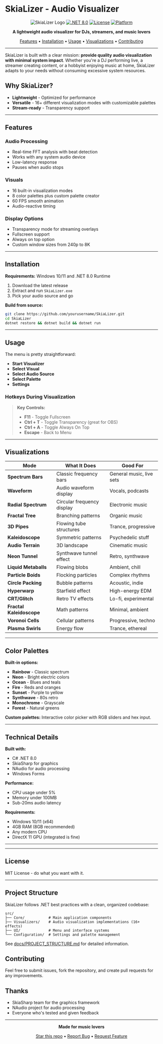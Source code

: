 # SkiaLizer - Audio Visualizer

<div align="center">

![SkiaLizer Logo](https://img.shields.io/badge/SkiaLizer-Audio%20Visualizer-brightgreen?style=for-the-badge)
[![.NET 8.0](https://img.shields.io/badge/.NET-8.0-purple?style=for-the-badge)](https://dotnet.microsoft.com/)
[![License](https://img.shields.io/badge/License-MIT-blue?style=for-the-badge)](LICENSE)
[![Platform](https://img.shields.io/badge/Platform-Windows-lightgrey?style=for-the-badge)](https://www.microsoft.com/windows)

**A lightweight audio visualizer for DJs, streamers, and music lovers**

[Features](#features) • [Installation](#installation) • [Usage](#usage) • [Visualizations](#visualizations) • [Contributing](#contributing)

</div>

---

SkiaLizer is built with a clear mission: **provide quality audio visualization with minimal system impact**. Whether you're a DJ performing live, a streamer creating content, or a hobbyist enjoying music at home, SkiaLizer adapts to your needs without consuming excessive system resources.

## Why SkiaLizer?

- **Lightweight** - Optimized for performance
- **Versatile** - 16+ different visualization modes with customizable palettes
- **Stream-ready** - Transparency support

---

## Features

### Audio Processing
- Real-time FFT analysis with beat detection
- Works with any system audio device
- Low-latency response
- Pauses when audio stops

### Visuals
- 16 built-in visualization modes
- 8 color palettes plus custom palette creator
- 60 FPS smooth animation
- Audio-reactive timing

### Display Options
- Transparency mode for streaming overlays
- Fullscreen support
- Always on top option
- Custom window sizes from 240p to 8K

---

## Installation

**Requirements:** Windows 10/11 and .NET 8.0 Runtime

1. Download the latest release
2. Extract and run `SkiaLizer.exe`
3. Pick your audio source and go

**Build from source:**
```bash
git clone https://github.com/yourusername/SkiaLizer.git
cd SkiaLizer
dotnet restore && dotnet build && dotnet run
```

---

## Usage

The menu is pretty straightforward:
- **Start Visualizer**
- **Select Visual**
- **Select Audio Source**
- **Select Palette**
- **Settings**

### Hotkeys During Visualization

> **Key Controls:**
> - **F11** - Toggle Fullscreen
> - **Ctrl + T** - Toggle Transparency (great for OBS)
> - **Ctrl + A** - Toggle Always On Top
> - **Escape** - Back to Menu

---

## Visualizations

| Mode | What It Does | Good For |
|------|-------------|----------|
| **Spectrum Bars** | Classic frequency bars | General music, live sets |
| **Waveform** | Audio waveform display | Vocals, podcasts |
| **Radial Spectrum** | Circular frequency display | Electronic music |
| **Fractal Tree** | Branching patterns | Organic music |
| **3D Pipes** | Flowing tube structures | Trance, progressive |
| **Kaleidoscope** | Symmetric patterns | Psychedelic stuff |
| **Audio Terrain** | 3D landscape | Cinematic music |
| **Neon Tunnel** | Synthwave tunnel effect | Retro, synthwave |
| **Liquid Metaballs** | Flowing blobs | Ambient, chill |
| **Particle Boids** | Flocking particles | Complex rhythms |
| **Circle Packing** | Bubble patterns | Acoustic, indie |
| **Hyperwarp** | Starfield effect | High-energy EDM |
| **CRT/Glitch** | Retro TV effects | Lo-fi, experimental |
| **Fractal Kaleidoscope** | Math patterns | Minimal, ambient |
| **Voronoi Cells** | Cellular patterns | Progressive, techno |
| **Plasma Swirls** | Energy flow | Trance, ethereal |

---

## Color Palettes

**Built-in options:**
- **Rainbow** - Classic spectrum
- **Neon** - Bright electric colors
- **Ocean** - Blues and teals
- **Fire** - Reds and oranges
- **Sunset** - Purple to yellow
- **Synthwave** - 80s retro
- **Monochrome** - Grayscale
- **Forest** - Natural greens

**Custom palettes:** Interactive color picker with RGB sliders and hex input.



---

## Technical Details

**Built with:**
- C# .NET 8.0
- SkiaSharp for graphics
- NAudio for audio processing
- Windows Forms

**Performance:**
- CPU usage under 5%
- Memory under 100MB
- Sub-20ms audio latency


**Requirements:**
- Windows 10/11 (x64)
- 4GB RAM (8GB recommended)
- Any modern CPU
- DirectX 11 GPU (integrated is fine)

---




---

## License

MIT License - do what you want with it.

---

## Project Structure

SkiaLizer follows .NET best practices with a clean, organized codebase:

```
src/
├── Core/           # Main application components
├── Visualizers/    # Audio visualization implementations (16+ effects)
├── UI/             # Menu and interface systems
└── Configuration/  # Settings and palette management
```

See [docs/PROJECT_STRUCTURE.md](docs/PROJECT_STRUCTURE.md) for detailed information.

## Contributing

Feel free to submit issues, fork the repository, and create pull requests for any improvements.

## Thanks

- SkiaSharp team for the graphics framework
- NAudio project for audio processing
- Everyone who's tested and given feedback

---

<div align="center">

**Made for music lovers**

[Star this repo](../../stargazers) • [Report Bug](../../issues) • [Request Feature](../../issues)

</div>